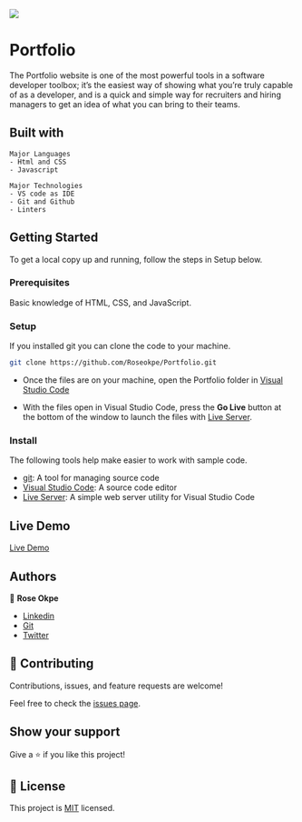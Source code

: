 ![](https://img.shields.io/badge/Microverse-blueviolet)

# Portfolio
 The Portfolio website is one of the most powerful tools in a software developer toolbox; it’s the easiest way of showing what you’re truly capable of as a developer, and is a quick and simple way for recruiters and hiring managers to get an idea of what you can bring to their teams.

## Built with 
    Major Languages
    - Html and CSS
    - Javascript
    
    Major Technologies
    - VS code as IDE
    - Git and Github
    - Linters

## Getting Started
To get a local copy up and running, follow the steps in Setup below.

### Prerequisites
Basic knowledge of HTML, CSS, and JavaScript.

### Setup
If you installed git you can clone the code to your machine.

```bash
git clone https://github.com/Roseokpe/Portfolio.git
```

- Once the files are on your machine, open the Portfolio folder in [Visual Studio Code](https://code.visualstudio.com/)

- With the files open in Visual Studio Code, press the **Go Live** button at the bottom of the window to launch the files with [Live Server](https://marketplace.visualstudio.com/items?itemName=ritwickdey.LiveServer).

### Install

The following tools help make easier to work with sample code.

- [git](https://git-scm.com/downloads): A tool for managing source code
- [Visual Studio Code](https://code.visualstudio.com/): A source code editor
- [Live Server](https://marketplace.visualstudio.com/items?itemName=ritwickdey.LiveServer): A simple web server utility for Visual Studio Code


## Live Demo
 [Live Demo](https://roseokpe-portfolio.netlify.app/)
 
 
 ## Authors
 
👤 **Rose Okpe**

- [Linkedin](https://www.linkedin.com/in/roseokpe/)
- [Git](https://github.com/Roseokpe)
- [Twitter](https://twitter.com/roseokpe)

## 🤝 Contributing

Contributions, issues, and feature requests are welcome!

Feel free to check the [issues page](https://github.com/Roseokpe/Portfolio/issues).

## Show your support

Give a ⭐️ if you like this project!


## 📝 License

This project is [MIT](./MIT.md) licensed.
